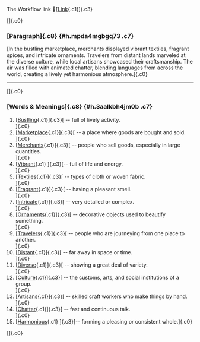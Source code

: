 The Workflow link
👏[[Link](https://www.google.com/url?q=http://www.google.com&sa=D&source=editors&ust=1759562938716729&usg=AOvVaw2HYALX9wdeEqy_RVtV9gvc){.c1}]{.c3}

[]{.c0}

### [Paragraph]{.c8} {#h.mpda4mgbgq73 .c7}

[In the bustling marketplace, merchants displayed vibrant textiles,
fragrant spices, and intricate ornaments. Travelers from distant lands
marveled at the diverse culture, while local artisans showcased their
craftsmanship. The air was filled with animated chatter, blending
languages from across the world, creating a lively yet harmonious
atmosphere.]{.c0}

------------------------------------------------------------------------

[]{.c0}

### [Words & Meanings]{.c8} {#h.3aalkbh4jm0b .c7}

1.  [[Bustling](https://www.google.com/url?q=http://www.google.com&sa=D&source=editors&ust=1759562938718125&usg=AOvVaw1MWNpywk6fN_wGQlKWDJ-C){.c1}]{.c3}[ --
    full of lively activity.\
    ]{.c0}
2.  [[Marketplace](https://www.google.com/url?q=http://www.google.com&sa=D&source=editors&ust=1759562938718396&usg=AOvVaw25CHKILv5CydDraDXCcTOB){.c1}]{.c3}[ --
    a place where goods are bought and sold.\
    ]{.c0}
3.  [[Merchants](https://www.google.com/url?q=http://www.google.com&sa=D&source=editors&ust=1759562938718669&usg=AOvVaw3HcIG_KwYqoBGl_MtlP0kN){.c1}]{.c3}[ --
    people who sell goods, especially in large quantities.\
    ]{.c0}
4.  [[Vibrant](https://www.google.com/url?q=http://www.google.com&sa=D&source=editors&ust=1759562938718950&usg=AOvVaw3P4qo7MLCZ88VTwy_GLID7){.c1}
    ]{.c3}[-- full of life and energy.\
    ]{.c0}
5.  [[Textiles](https://www.google.com/url?q=http://www.google.com&sa=D&source=editors&ust=1759562938719165&usg=AOvVaw2qd6eGh9B295jB5jChaJdK){.c1}]{.c3}[ --
    types of cloth or woven fabric.\
    ]{.c0}
6.  [[Fragrant](https://www.google.com/url?q=http://www.google.com&sa=D&source=editors&ust=1759562938719388&usg=AOvVaw28IrTN6PDPRIQl7aEHLq1U){.c1}]{.c3}[ --
    having a pleasant smell.\
    ]{.c0}
7.  [[Intricate](https://www.google.com/url?q=http://www.google.com&sa=D&source=editors&ust=1759562938719619&usg=AOvVaw0LROgrgatbpx7-4vnBGNuC){.c1}]{.c3}[ --
    very detailed or complex.\
    ]{.c0}
8.  [[Ornaments](https://www.google.com/url?q=http://www.google.com&sa=D&source=editors&ust=1759562938719837&usg=AOvVaw1Ial4wr0LADGR0_xRAc5YD){.c1}]{.c3}[ --
    decorative objects used to beautify something.\
    ]{.c0}
9.  [[Travelers](https://www.google.com/url?q=http://www.google.com&sa=D&source=editors&ust=1759562938720096&usg=AOvVaw2kuCcYb4MABWKxjU4qgUP5){.c1}]{.c3}[ --
    people who are journeying from one place to another.\
    ]{.c0}
10. [[Distant](https://www.google.com/url?q=http://www.google.com&sa=D&source=editors&ust=1759562938720420&usg=AOvVaw0Df0x8Qr1rPzm___acqhmw){.c1}]{.c3}[ --
    far away in space or time.\
    ]{.c0}
11. [[Diverse](https://www.google.com/url?q=http://www.google.com&sa=D&source=editors&ust=1759562938720647&usg=AOvVaw0J7XkHuMIX2iZRnfA937JH){.c1}]{.c3}[ --
    showing a great deal of variety.\
    ]{.c0}
12. [[Culture](https://www.google.com/url?q=http://www.google.com&sa=D&source=editors&ust=1759562938720872&usg=AOvVaw03Twn3_F9wmfb11fGebMJw){.c1}]{.c3}[ --
    the customs, arts, and social institutions of a group.\
    ]{.c0}
13. [[Artisans](https://www.google.com/url?q=http://www.google.com&sa=D&source=editors&ust=1759562938721146&usg=AOvVaw2HV6Vz7_8ZC8u-TVCJdU8p){.c1}]{.c3}[ --
    skilled craft workers who make things by hand.\
    ]{.c0}
14. [[Chatter](https://www.google.com/url?q=http://www.google.com&sa=D&source=editors&ust=1759562938721403&usg=AOvVaw1Aaxw1a3Y38kWQdae70Lo2){.c1}]{.c3}[ --
    fast and continuous talk.\
    ]{.c0}
15. [[Harmonious](https://www.google.com/url?q=http://www.google.com&sa=D&source=editors&ust=1759562938721637&usg=AOvVaw0aFA7dOPTCP1PQxf2f8R16){.c1}
    ]{.c3}[-- forming a pleasing or consistent whole.]{.c0}

[]{.c0}
